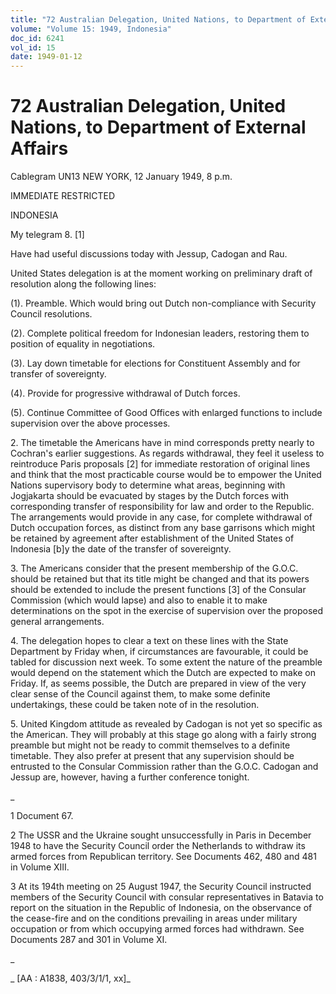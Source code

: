 ```yaml
---
title: "72 Australian Delegation, United Nations, to Department of External Affairs"
volume: "Volume 15: 1949, Indonesia"
doc_id: 6241
vol_id: 15
date: 1949-01-12
---
```


# 72 Australian Delegation, United Nations, to Department of External Affairs

Cablegram UN13 NEW YORK, 12 January 1949, 8 p.m.

IMMEDIATE RESTRICTED

INDONESIA

My telegram 8. [1]

Have had useful discussions today with Jessup, Cadogan and Rau.

United States delegation is at the moment working on preliminary draft of resolution along the following lines:

(1). Preamble. Which would bring out Dutch non-compliance with Security Council resolutions.

(2). Complete political freedom for Indonesian leaders, restoring them to position of equality in negotiations.

(3). Lay down timetable for elections for Constituent Assembly and for transfer of sovereignty.

(4). Provide for progressive withdrawal of Dutch forces.

(5). Continue Committee of Good Offices with enlarged functions to include supervision over the above processes.

2\. The timetable the Americans have in mind corresponds pretty nearly to Cochran's earlier suggestions. As regards withdrawal, they feel it useless to reintroduce Paris proposals [2] for immediate restoration of original lines and think that the most practicable course would be to empower the United Nations supervisory body to determine what areas, beginning with Jogjakarta should be evacuated by stages by the Dutch forces with corresponding transfer of responsibility for law and order to the Republic. The arrangements would provide in any case, for complete withdrawal of Dutch occupation forces, as distinct from any base garrisons which might be retained by agreement after establishment of the United States of Indonesia [b]y the date of the transfer of sovereignty.

3\. The Americans consider that the present membership of the G.O.C. should be retained but that its title might be changed and that its powers should be extended to include the present functions [3] of the Consular Commission (which would lapse) and also to enable it to make determinations on the spot in the exercise of supervision over the proposed general arrangements.

4\. The delegation hopes to clear a text on these lines with the State Department by Friday when, if circumstances are favourable, it could be tabled for discussion next week. To some extent the nature of the preamble would depend on the statement which the Dutch are expected to make on Friday. If, as seems possible, the Dutch are prepared in view of the very clear sense of the Council against them, to make some definite undertakings, these could be taken note of in the resolution.

5\. United Kingdom attitude as revealed by Cadogan is not yet so specific as the American. They will probably at this stage go along with a fairly strong preamble but might not be ready to commit themselves to a definite timetable. They also prefer at present that any supervision should be entrusted to the Consular Commission rather than the G.O.C. Cadogan and Jessup are, however, having a further conference tonight.

_

1 Document 67.

2 The USSR and the Ukraine sought unsuccessfully in Paris in December 1948 to have the Security Council order the Netherlands to withdraw its armed forces from Republican territory. See Documents 462, 480 and 481 in Volume XIII.

3 At its 194th meeting on 25 August 1947, the Security Council instructed members of the Security Council with consular representatives in Batavia to report on the situation in the Republic of Indonesia, on the observance of the cease-fire and on the conditions prevailing in areas under military occupation or from which occupying armed forces had withdrawn. See Documents 287 and 301 in Volume XI.

_

_ [AA : A1838, 403/3/1/1, xx]_

